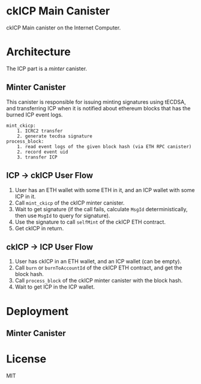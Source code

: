 # ckICP Main Canister
ckICP Main canister on the Internet Computer.

# Architecture
The ICP part is a *minter* canister.

## Minter Canister
This canister is responsible for issuing minting signatures using tECDSA, and transferring 
ICP when it is notified about ethereum blocks that has the burned ICP event logs.

```
mint_ckicp:
    1. ICRC2 transfer
    2. generate tecdsa signature
process_block:
    1. read event logs of the given block hash (via ETH RPC canister)
    2. record event uid
    3. transfer ICP
```

## ICP -> ckICP User Flow
1. User has an ETH wallet with some ETH in it, and an ICP wallet with some ICP in it.
2. Call `mint_ckicp` of the ckICP minter canister.
3. Wait to get signature (if the call fails, calculate `MsgId` deterministically, then use `MsgId` to query for signature).
4. Use the signature to call `selfMint` of the ckICP ETH contract.
5. Get ckICP in return.

## ckICP -> ICP User Flow
1. User has ckICP in an ETH wallet, and an ICP wallet (can be empty).
2. Call `burn` or `burnToAccountId` of the ckICP ETH contract, and get the block hash.
3. Call `process_block` of the ckICP minter canister with the block hash.
3. Wait to get ICP in the ICP wallet.

# Deployment
## Minter Canister

# License
MIT
